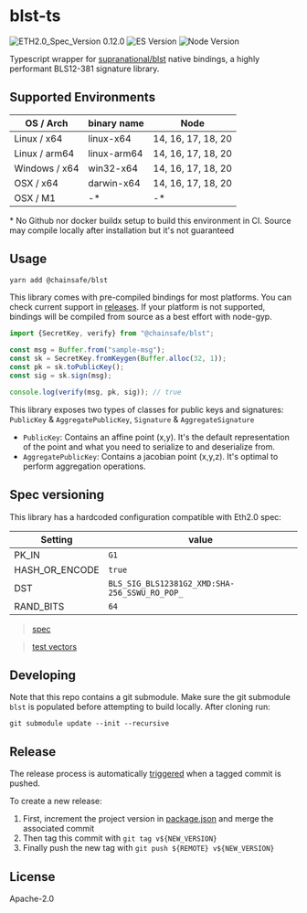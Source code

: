 # blst-ts

![ETH2.0_Spec_Version 0.12.0](https://img.shields.io/badge/ETH2.0_Spec_Version-0.12.0-2e86c1.svg)
![ES Version](https://img.shields.io/badge/ES-2017-yellow)
![Node Version](https://img.shields.io/badge/node-14.x-green)

Typescript wrapper for [supranational/blst](https://github.com/supranational/blst) native bindings, a highly performant BLS12-381 signature library.

## Supported Environments

| OS / Arch     | binary name | Node                               |
| ------------- | ----------- | ---------------------------------- |
| Linux / x64   | linux-x64   | 14, 16, 17, 18, 20 |
| Linux / arm64 | linux-arm64 | 14, 16, 17, 18, 20 |
| Windows / x64 | win32-x64   | 14, 16, 17, 18, 20 |
| OSX / x64     | darwin-x64  | 14, 16, 17, 18, 20 |
| OSX / M1      | -\*         | -\*                                |

\* No Github nor docker buildx setup to build this environment in CI. Source may compile locally after installation but it's not guaranteed

## Usage

```bash
yarn add @chainsafe/blst
```

This library comes with pre-compiled bindings for most platforms. You can check current support in [releases](https://github.com/ChainSafe/blst-ts/releases). If your platform is not supported, bindings will be compiled from source as a best effort with node-gyp.

```ts
import {SecretKey, verify} from "@chainsafe/blst";

const msg = Buffer.from("sample-msg");
const sk = SecretKey.fromKeygen(Buffer.alloc(32, 1));
const pk = sk.toPublicKey();
const sig = sk.sign(msg);

console.log(verify(msg, pk, sig)); // true
```

This library exposes two types of classes for public keys and signatures: `PublicKey` & `AggregatePublicKey`, `Signature` & `AggregateSignature`

- `PublicKey`: Contains an affine point (x,y). It's the default representation of the point and what you need to serialize to and deserialize from.
- `AggregatePublicKey`: Contains a jacobian point (x,y,z). It's optimal to perform aggregation operations.

## Spec versioning

This library has a hardcoded configuration compatible with Eth2.0 spec:

| Setting        | value                                         |
| -------------- | --------------------------------------------- |
| PK_IN          | `G1`                                          |
| HASH_OR_ENCODE | `true`                                        |
| DST            | `BLS_SIG_BLS12381G2_XMD:SHA-256_SSWU_RO_POP_` |
| RAND_BITS      | `64`                                          |

> [spec](https://github.com/ethereum/eth2.0-specs/blob/v0.11.1/specs/phase0/beacon-chain.md#bls-signatures)

> [test vectors](https://github.com/ethereum/consensus-spec-tests/tree/master/tests/general)

## Developing

Note that this repo contains a git submodule. Make sure the git submodule `blst` is populated before attempting to build locally. After cloning run:

```
git submodule update --init --recursive
```

## Release

The release process is automatically [triggered](.github/workflows/main.yml#195) when a tagged commit is pushed.

To create a new release: 

1. First, increment the project version in [package.json](package.json#3) and merge the associated commit
2. Then tag this commit with `git tag v${NEW_VERSION}`
3. Finally push the new tag with `git push ${REMOTE} v${NEW_VERSION}`

## License

Apache-2.0
